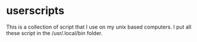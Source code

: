 # userscripts
This is a collection of script that I use on my unix based computers. I put all these script in the /usr/.local/bin folder.
